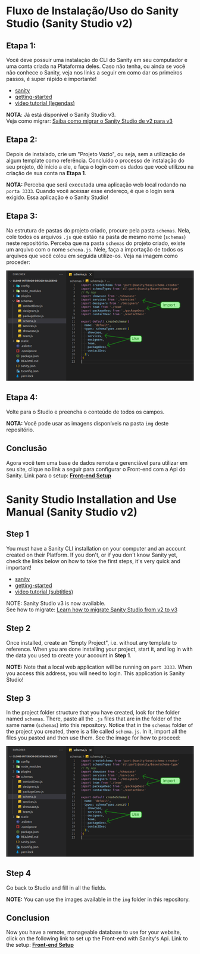 # Fluxo de Instalação/Uso do Sanity Studio (Sanity Studio v2)

## Etapa 1:
Você deve possuir uma instalação do CLI do Sanity em seu computador e uma conta criada na Plataforma deles. Caso não tenha, ou ainda se você não conhece o Sanity, veja nos links a seguir em como dar os primeiros passos, é super rápido e importante!
* [sanity](https://www.sanity.io/)
* [getting-started](https://www.sanity.io/docs/getting-started-with-sanity)
* [video tutorial (legendas)](https://www.youtube.com/watch?v=C51banxEeJE)

__NOTA__: Já está disponível o Sanity Studio v3.<br />
Veja como migrar: [Saiba como migrar o Sanity Studio de v2 para v3](https://www.sanity.io/docs/migrating-from-v2)

## Etapa 2:
Depois de instalado, crie um "Projeto Vazio", ou seja, sem a utilização de algum template como referência. Concluído o processo de instalação do seu projeto, dê início a ele, e faça o login com os dados que você utilizou na criação de sua conta na __Etapa 1__.

__NOTA:__ Perceba que será executada uma aplicação web local rodando na `porta 3333`. Quando você acessar esse endereço, é que o login será exigido. Essa aplicação é o Sanity Studio!

## Etapa 3:
Na estrutura de pastas do projeto criado, procure pela pasta `schemas`. Nela, cole todos os arquivos `.js` que estão na pasta de mesmo nome (`schemas`) neste repositório.
Perceba que na pasta `schemas` do projeto criado, existe um arquivo com o nome `schema.js`. Nele, faça a importação de todos os arquivos que você colou em seguida utilize-os. Veja na imagem como proceder:

![etapa-3](./etapa-3.png)

## Etapa 4:
Volte para o Studio e preencha o conteúdo de todos os campos.

__NOTA:__ Você pode usar as imagens disponíveis na pasta `img` deste repositório.

## Conclusão
Agora você tem uma base de dados remota e gerenciável para utilizar em seu site, clique no link a seguir para configurar o Front-end com a Api do Sanity. Link para o setup: [__Front-end Setup__](https://github.com/vini-cabral/clone-interior-design#etapa-2---vari%C3%A1veis-de-ambiente)


# Sanity Studio Installation and Use Manual (Sanity Studio v2)

## Step 1
You must have a Sanity CLI installation on your computer and an account created on their Platform. If you don't, or if you don't know Sanity yet, check the links below on how to take the first steps, it's very quick and important!
* [sanity](https://www.sanity.io/)
* [getting-started](https://www.sanity.io/docs/getting-started-with-sanity)
* [video tutorial (subtitles)](https://www.youtube.com/watch?v=C51banxEeJE)

NOTE: Sanity Studio v3 is now available.<br />
See how to migrate: [Learn how to migrate Sanity Studio from v2 to v3](https://www.sanity.io/docs/migrating-from-v2)

## Step 2
Once installed, create an "Empty Project", i.e. without any template to reference. When you are done installing your project, start it, and log in with the data you used to create your account in __Step 1__.

__NOTE:__ Note that a local web application will be running on `port 3333`. When you access this address, you will need to login. This application is Sanity Studio!

## Step 3
In the project folder structure that you have created, look for the folder named `schemas`. There, paste all the `.js` files that are in the folder of the same name (`schemas`) into this repository. Notice that in the `schemas` folder of the project you created, there is a file called `schema.js`. In it, import all the files you pasted and then use them. See the image for how to proceed:

![etapa-3](./etapa-3.png)

## Step 4
Go back to Studio and fill in all the fields.

__NOTE:__ You can use the images available in the `img` folder in this repository.

## Conclusion
Now you have a remote, manageable database to use for your website, click on the following link to set up the Front-end with Sanity's Api. Link to the setup: [__Front-end Setup__](https://github.com/vini-cabral/clone-interior-design#step-2---environment-variables)
